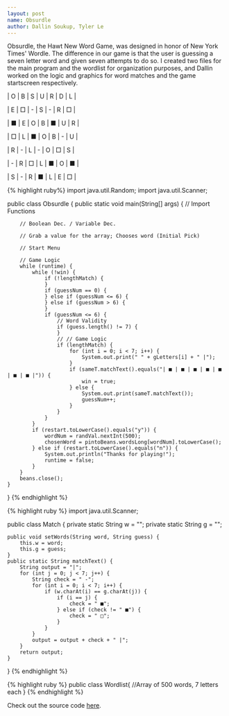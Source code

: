 ```yaml
---
layout: post
name: Obsurdle
author: Dallin Soukup, Tyler Le
---
```

Obsurdle, the Hawt New Word Game, was designed in honor of New York Times' Wordle. The difference in our game is that the user is guessing a seven letter word and given seven attempts to do so. I created two files for the main program and the wordlist for organization purposes, and Dallin worked on the logic and graphics for word matches and the game startscreen respectively.

| O | B | S | U | R | D | L |

| E | □ | - | S | - | R | □ |

| ■ | E | O | B | ■ | U | R |

| □ | L | ■ | O | B | - | U |

| R | - | L | - | O | □ | S |

| - | R | □ | L | ■ | O | ■ |

| S | - | R | ■ | L | E | □ |

{% highlight ruby%}
import java.util.Random;
import java.util.Scanner;

public class Obsurdle {
    public static void main(String[] args) {
        // Import Functions

        // Boolean Dec. / Variable Dec.

        // Grab a value for the array; Chooses word (Initial Pick)

        // Start Menu
        
        // Game Logic
        while (runtime) {
            while (!win) {
                if (!lengthMatch) {
                }
                if (guessNum == 0) {
                } else if (guessNum <= 6) {
                } else if (guessNum > 6) {
                }
                if (guessNum <= 6) {
                    // Word Validity
                    if (guess.length() != 7) {
                    }
                    // // Game Logic
                    if (lengthMatch) {
                        for (int i = 0; i < 7; i++) {
                            System.out.print(" " + gLetters[i] + " |");
                        }
                        if (sameT.matchText().equals("| ■ | ■ | ■ | ■ | ■ | ■ | ■ |")) {
                            win = true;
                        } else {
                            System.out.print(sameT.matchText());
                            guessNum++;
                        }
                    }
                }
            }
            if (restart.toLowerCase().equals("y")) {
                wordNum = randVal.nextInt(500);
                chosenWord = pintoBeans.wordsLong[wordNum].toLowerCase();
            } else if (restart.toLowerCase().equals("n")) {
                System.out.println("Thanks for playing!");
                runtime = false;
            }
        }
        beans.close();
    }
}
{% endhighlight %}


{% highlight ruby %}
import java.util.Scanner;

public class Match {
	private static String w = "";
	private static String g = "";

	public void setWords(String word, String guess) {
		this.w = word;
		this.g = guess;
	}
	public static String matchText() {
		String output = "|";
		for (int j = 0; j < 7; j++) {
			String check = " -";
			for (int i = 0; i < 7; i++) {
				if (w.charAt(i) == g.charAt(j)) {
					if (i == j) {
						check = " ■";
					} else if (check != " ■") {
						check = " □";
					}
				}
			}
			output = output + check + " |";
		}
		return output;
	}
}
{% endhighlight %}


{% highlight ruby %}
public class Wordlist{
 //Array of 500 words, 7 letters each
}
{% endhighlight %}

Check out the source code [here](https://github.com/TylerLeCmd/CPP2/tree/6cb1b9812b233ca611887f574f1d1b920e16fefe/src).
